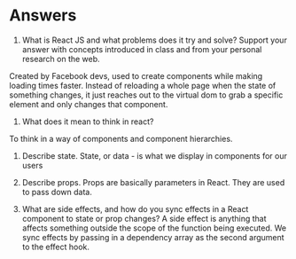# Answers

1. What is React JS and what problems does it try and solve? Support your answer with concepts introduced in class and from your personal research on the web.

Created by Facebook devs, used to create components while making loading times faster. Instead of reloading a whole page when the state of something changes, it just reaches out to the virtual dom to grab a specific element and only changes that component.

1. What does it mean to think in react?

To think in a way of components and component hierarchies.


1. Describe state.
State, or data - is what we display in components for our users



1. Describe props.
Props are basically parameters in React. They are used to pass down data.


1. What are side effects, and how do you sync effects in a React component to state or prop changes?
A side effect is anything that affects something outside the scope of the function being executed. We sync effects by passing in a dependency array as the second argument to the effect hook.
